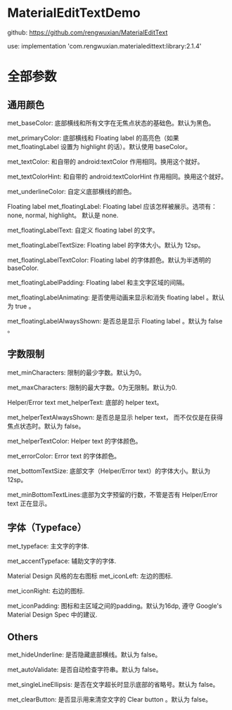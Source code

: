 # MaterialEditTextDemo
github: https://github.com/rengwuxian/MaterialEditText

use:  implementation 'com.rengwuxian.materialedittext:library:2.1.4'

# 全部参数
## 通用颜色
met_baseColor: 底部横线和所有文字在无焦点状态的基础色。默认为黑色。

met_primaryColor: 底部横线和 Floating label 的高亮色（如果 met_floatingLabel 设置为 highlight 的话）。默认使用 baseColor。

met_textColor: 和自带的 android:textColor 作用相同。换用这个就好。

met_textColorHint: 和自带的 android:textColorHint 作用相同。换用这个就好。

met_underlineColor: 自定义底部横线的颜色。

Floating label
met_floatingLabel: Floating label 应该怎样被展示。选项有：none, normal, highlight。 默认是 none.

met_floatingLabelText: 自定义 floating label 的文字。

met_floatingLabelTextSize: Floating label 的字体大小。默认为 12sp。

met_floatingLabelTextColor: Floating label 的字体颜色。默认为半透明的 baseColor.

met_floatingLabelPadding: Floating label 和主文字区域的间隔。

met_floatingLabelAnimating: 是否使用动画来显示和消失 floating label 。默认为 true 。

met_floatingLabelAlwaysShown: 是否总是显示 Floating label 。默认为 false 。

## 字数限制
met_minCharacters: 限制的最少字数。默认为0。

met_maxCharacters: 限制的最大字数。0为无限制。默认为0.

Helper/Error text
met_helperText: 底部的 helper text。

met_helperTextAlwaysShown: 是否总是显示 helper text， 而不仅仅是在获得焦点状态时。默认为 false。

met_helperTextColor: Helper text 的字体颜色。

met_errorColor: Error text 的字体颜色。

met_bottomTextSize: 底部文字（Helper/Error text）的字体大小。默认为12sp。

met_minBottomTextLines:底部为文字预留的行数，不管是否有 Helper/Error text 正在显示。

## 字体（Typeface）
met_typeface: 主文字的字体.

met_accentTypeface: 辅助文字的字体.

Material Design 风格的左右图标
met_iconLeft: 左边的图标.

met_iconRight: 右边的图标.

met_iconPadding: 图标和主区域之间的padding。默认为16dp, 遵守 Google's Material Design Spec 中的建议.

## Others
met_hideUnderline: 是否隐藏底部横线。默认为 false。

met_autoValidate: 是否自动检查字符串。默认为 false。

met_singleLineEllipsis: 是否在文字超长时显示底部的省略号。默认为 false。

met_clearButton: 是否显示用来清空文字的 Clear button 。默认为 false。

